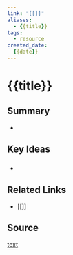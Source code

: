 ```yaml
---
link: "[[]]"
aliases: 
  - {{title}}
tags:
  - resource
created_date:
  {{date}}
---
```

# {{title}}
## Summary
- 
## Key Ideas
### 
- 
## Related Links
- [[]]
## Source
[text]()

